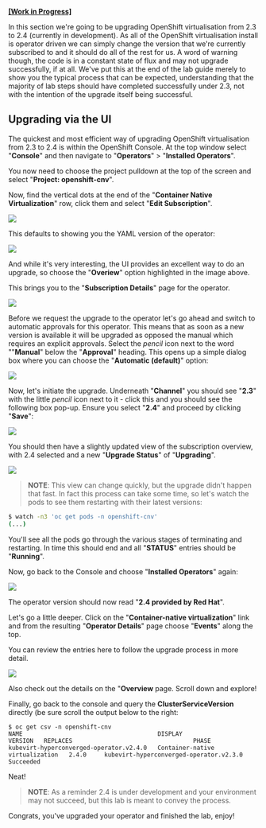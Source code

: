 **<u>[Work in Progress]</u>**

In this section we're going to be upgrading OpenShift virtualisation from 2.3 to 2.4 (currently in development). As all of the OpenShift virtualisation install is operator driven we can simply change the version that we're currently subscribed to and it should do all of the rest for us. A word of warning though, the code is in a constant state of flux and may not upgrade successfully, if at all. We've put this at the end of the lab guide merely to show you the typical process that can be expected, understanding that the majority of lab steps should have completed successfully under 2.3, not with the intention of the upgrade itself being successful.


## Upgrading via the UI

The quickest and most efficient way of upgrading OpenShift virtualisation from 2.3 to 2.4 is within the OpenShift Console. At the top window select "**Console**" and then navigate to "**Operators**" > "**Installed Operators**".

You now need to choose the project pulldown at the top of the screen and select "**Project: openshift-cnv**". 

Now, find the vertical dots at the end of the "**Container Native Virtualization**" row, click them and select "**Edit Subscription**".

<img src="img/upgrade-edit-sub.png"/>

This defaults to showing you the YAML version of the operator:

<img src="img/upgrade-operator-yaml.png"/>

And while it's very interesting, the UI provides an excellent way to do an upgrade, so choose the "**Overiew**" option highlighted in the image above.

This brings you to the "**Subscription Details**" page for the operator.

<img src="img/upgrade-main-sub.png"/>

Before we request the upgrade to the operator let's go ahead and switch to automatic approvals for this operator. This means that as soon as a new version is available it will be upgraded as opposed the manual which requires an explicit approvals. Select the *pencil* icon next to the word ""**Manual**" below the "**Approval**" heading. This opens up a simple dialog box where you can choose the "**Automatic (default)**" option:

<img src="img/upgrade-automatic.png"/>


Now, let's initiate the upgrade. Underneath "**Channel**" you should see "**2.3**" with the little *pencil* icon next to it - click this and you should see the following box pop-up. Ensure you select "**2.4**" and proceed by clicking "**Save**":

<img src="img/upgrade-23to24.png"/>

You should then have a slightly updated view of the subscription overview, with 2.4 selected and a new "**Upgrade Status**" of "**Upgrading**".

<img src="img/ui-upgrade2.png"/>

> **NOTE**: This view can change quickly, but the upgrade didn't happen that fast. In fact this process can take some time, so let's watch the pods to see them restarting with their latest versions:

~~~bash
$ watch -n3 'oc get pods -n openshift-cnv'
(...)
~~~

You'll see all the pods go through the various stages of terminating and restarting. In time this should end and all "**STATUS**" entries should be "**Running**".

Now, go back to the Console and choose "**Installed Operators**" again:

<img src="img/upgrade-24.png"/>

The operator version should now read "**2.4 provided by Red Hat**".

Let's go a little deeper. Click on the "**Container-native virtualization**" link and from the resulting "**Operator Details**" page choose "**Events**" along the top.

You can review the entries here to follow the upgrade process in more detail.

<img src="img/upgrade-events.png"/>

Also check out the details on the "**Overview** page. Scroll down and explore!

Finally, go back to the console and query the **ClusterServiceVersion** directly (be sure scroll the output below to the right:

~~~
$ oc get csv -n openshift-cnv
NAME                                      DISPLAY                           VERSION   REPLACES                                  PHASE
kubevirt-hyperconverged-operator.v2.4.0   Container-native virtualization   2.4.0     kubevirt-hyperconverged-operator.v2.3.0   Succeeded
~~~

Neat!

> **NOTE**: As a reminder 2.4 is under development and your environment may not succeed, but this lab is meant to convey the process.

Congrats, you've upgraded your operator and finished the lab, enjoy! 